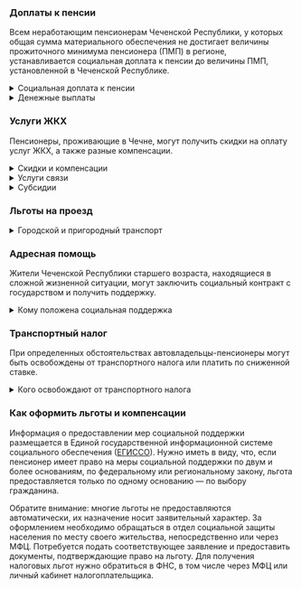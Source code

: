 ﻿### Доплаты к пенсии
Всем неработающим пенсионерам Чеченской Республики, у которых общая сумма материального обеспечения не достигает величины прожиточного минимума пенсионера (ПМП) в регионе, устанавливается социальная доплата к пенсии до величины ПМП, установленной в Чеченской Республике.
<details>
<summary>Социальная доплата к пенсии</summary>
Социальная доплата к пенсии до величины регионального прожиточного минимума пенсионера назначается автоматически, по данным выплатного дела о размере пенсии.
</details>
<details>
<summary>Денежные выплаты</summary>

Если пенсионер относится к льготной категории, ему полагается ежемесячная денежная выплата (ЕДВ), которая регулярно индексируется.
В [Чеченской Республике](https://docs.cntd.ru/document/895261969) к таким категориям относятся ветераны труда, труженики тыла и жертвы политических репрессий.
</details>

### Услуги ЖКХ
Пенсионеры, проживающие в Чечне, могут получить скидки на оплату услуг ЖКХ, а также разные компенсации. 
<details>
<summary>Скидки и компенсации</summary>

В [Чеченской Республике](https://docs.cntd.ru/document/895261969) пенсионерам, относящимся к льготной категории, выплачивают ежемесячную денежную компенсацию расходов по оплате жилого помещения и коммунальных услуг.

Одинокие неработающие пенсионеры по достижении 70 лет освобождаются от взносов на капремонт на 50%, а с 80-летнего возраста — полностью. Льгота распространяется также на граждан указанного возраста, семья которых состоит из неработающих граждан пенсионного возраста (мужчины — старше 60 лет, женщины — 55 лет) и (или) инвалидов I и II групп.
</details>
<details>
<summary>Услуги связи</summary>

Право на первоочередную установку телефона имеют жертвы политических репрессий, ветераны труда, а также труженики тыла.
</details>
<details>
<summary>Субсидии</summary>

Пенсионеры могут оформить субсидию на оплату жилищно-коммунальных услуг, если они тратят на них свыше 22% совокупного дохода семьи.
</details>

### Льготы на проезд
<details>
<summary> Городской и пригородный транспорт</summary>

В [Чеченской Республике](https://docs.cntd.ru/document/895261969) ветераны труда, труженики тыла и жертвы политических репрессий имеют право льготного проезда на автомобильном транспорте общего пользования (кроме такси) в пределах республики, а на пригородном железнодорожном транспорте могут ездить бесплатно.
</details>

### Адресная помощь
Жители Чеченской Республики старшего возраста, находящиеся в сложной жизненной ситуации, могут заключить социальный контракт с государством и получить поддержку.
<details>
<summary>Кому положена социальная поддержка</summary>

Пенсионерам, оказавшимся в трудной жизненной ситуации по не зависящим от них причинам или в связи со стихийным бедствием, экстремальной ситуацией, оказывается адресная помощь. Она предоставляется путём выплаты пособий либо в натуральной форме (обеспечение одеждой, обувью, лекарствами, организация лечения и ухода, проведение ремонта жилья или установка приборов учёта и пр.). С нуждающимися пенсионерами может быть заключён социальный контракт.
</details>

### Транспортный налог
При определенных обстоятельствах автовладельцы-пенсионеры могут быть освобождены от транспортного налога или платить по сниженной ставке. 
<details>
<summary>Кого освобождают от транспортного налога</summary>

В [Чеченской Республике](https://www.nalog.gov.ru/rn77/service/tax/d1040762/) ветераны Великой Отечественной войны, лица, признанные пострадавшими от политических репрессий, чернобыльцы и инвалиды I и II групп освобождаются от уплаты налога на транспортное средство с мощностью двигателя до 150 л. с. Льгота распространяется на одно ТС по выбору налогоплательщика.
</details>

### Как оформить льготы и компенсации 
Информация о предоставлении мер социальной поддержки размещается в Единой государственной информационной системе социального обеспечения ([ЕГИССО](http://egisso.ru/site/client/#/)). Нужно иметь в виду, что, если пенсионер имеет право на меры социальной поддержки по двум и более основаниям, по федеральному или региональному закону, льгота предоставляется только по одному основанию — по выбору гражданина.

Обратите внимание: многие льготы не предоставляются автоматически, их назначение носит заявительный характер. За оформлением необходимо обращаться в отдел социальной защиты населения по месту своего жительства, непосредственно или через МФЦ. Потребуется подать соответствующее заявление и предоставить документы, подтверждающие право на льготу. Для получения налоговых льгот нужно обратиться в ФНС, в том числе через МФЦ или личный кабинет налогоплательщика.













